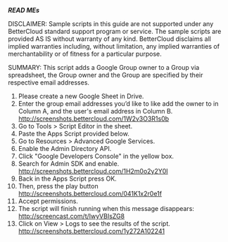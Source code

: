 ***READ MEs***

DISCLAIMER: Sample scripts in this guide are not supported under any BetterCloud standard support program or service. The sample scripts are provided AS IS without warranty of any kind. BetterCloud disclaims all implied warranties including, without limitation, any implied warranties of merchantability or of fitness for a particular purpose.

SUMMARY: This script adds a Google Group owner to a Group via spreadsheet, the Group owner and the Group are specified by their respective email addresses.

1) Please create a new Google Sheet in Drive.
2) Enter the group email addresses you’d like to like add the owner to in Column A, and the user's email address in Column B.
http://screenshots.bettercloud.com/1W2v3O3R1s0b
3) Go to Tools > Script Editor in the sheet.
4) Paste the Apps Script provided below.
5) Go to Resources > Advanced Google Services.
6) Enable the Admin Directory API.
7) Click "Google Developers Console" in the yellow box.
8) Search for Admin SDK and enable. http://screenshots.bettercloud.com/1H2m0o2y2Y0I
9) Back in the Apps Script press OK.
10) Then, press the play button http://screenshots.bettercloud.com/041K1x2r0e1f
11) Accept permissions.
12) The script will finish running when this message disappears: http://screencast.com/t/IwyVBIsZG8
13) Click on View > Logs to see the results of the script. http://screenshots.bettercloud.com/1y272A102241

